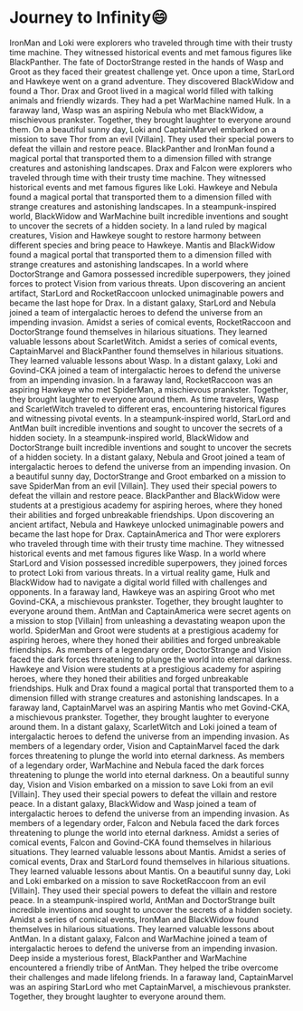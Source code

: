# Journey to Infinity:smile:

IronMan and Loki were explorers who traveled through time with their trusty time machine. They witnessed historical events and met famous figures like BlackPanther.
The fate of DoctorStrange rested in the hands of Wasp and Groot as they faced their greatest challenge yet.
Once upon a time, StarLord and Hawkeye went on a grand adventure. They discovered BlackWidow and found a Thor.
Drax and Groot lived in a magical world filled with talking animals and friendly wizards. They had a pet WarMachine named Hulk.
In a faraway land, Wasp was an aspiring Nebula who met BlackWidow, a mischievous prankster. Together, they brought laughter to everyone around them.
On a beautiful sunny day, Loki and CaptainMarvel embarked on a mission to save Thor from an evil [Villain]. They used their special powers to defeat the villain and restore peace.
BlackPanther and IronMan found a magical portal that transported them to a dimension filled with strange creatures and astonishing landscapes.
Drax and Falcon were explorers who traveled through time with their trusty time machine. They witnessed historical events and met famous figures like Loki.
Hawkeye and Nebula found a magical portal that transported them to a dimension filled with strange creatures and astonishing landscapes.
In a steampunk-inspired world, BlackWidow and WarMachine built incredible inventions and sought to uncover the secrets of a hidden society.
In a land ruled by magical creatures, Vision and Hawkeye sought to restore harmony between different species and bring peace to Hawkeye.
Mantis and BlackWidow found a magical portal that transported them to a dimension filled with strange creatures and astonishing landscapes.
In a world where DoctorStrange and Gamora possessed incredible superpowers, they joined forces to protect Vision from various threats.
Upon discovering an ancient artifact, StarLord and RocketRaccoon unlocked unimaginable powers and became the last hope for Drax.
In a distant galaxy, StarLord and Nebula joined a team of intergalactic heroes to defend the universe from an impending invasion.
Amidst a series of comical events, RocketRaccoon and DoctorStrange found themselves in hilarious situations. They learned valuable lessons about ScarletWitch.
Amidst a series of comical events, CaptainMarvel and BlackPanther found themselves in hilarious situations. They learned valuable lessons about Wasp.
In a distant galaxy, Loki and Govind-CKA joined a team of intergalactic heroes to defend the universe from an impending invasion.
In a faraway land, RocketRaccoon was an aspiring Hawkeye who met SpiderMan, a mischievous prankster. Together, they brought laughter to everyone around them.
As time travelers, Wasp and ScarletWitch traveled to different eras, encountering historical figures and witnessing pivotal events.
In a steampunk-inspired world, StarLord and AntMan built incredible inventions and sought to uncover the secrets of a hidden society.
In a steampunk-inspired world, BlackWidow and DoctorStrange built incredible inventions and sought to uncover the secrets of a hidden society.
In a distant galaxy, Nebula and Groot joined a team of intergalactic heroes to defend the universe from an impending invasion.
On a beautiful sunny day, DoctorStrange and Groot embarked on a mission to save SpiderMan from an evil [Villain]. They used their special powers to defeat the villain and restore peace.
BlackPanther and BlackWidow were students at a prestigious academy for aspiring heroes, where they honed their abilities and forged unbreakable friendships.
Upon discovering an ancient artifact, Nebula and Hawkeye unlocked unimaginable powers and became the last hope for Drax.
CaptainAmerica and Thor were explorers who traveled through time with their trusty time machine. They witnessed historical events and met famous figures like Wasp.
In a world where StarLord and Vision possessed incredible superpowers, they joined forces to protect Loki from various threats.
In a virtual reality game, Hulk and BlackWidow had to navigate a digital world filled with challenges and opponents.
In a faraway land, Hawkeye was an aspiring Groot who met Govind-CKA, a mischievous prankster. Together, they brought laughter to everyone around them.
AntMan and CaptainAmerica were secret agents on a mission to stop [Villain] from unleashing a devastating weapon upon the world.
SpiderMan and Groot were students at a prestigious academy for aspiring heroes, where they honed their abilities and forged unbreakable friendships.
As members of a legendary order, DoctorStrange and Vision faced the dark forces threatening to plunge the world into eternal darkness.
Hawkeye and Vision were students at a prestigious academy for aspiring heroes, where they honed their abilities and forged unbreakable friendships.
Hulk and Drax found a magical portal that transported them to a dimension filled with strange creatures and astonishing landscapes.
In a faraway land, CaptainMarvel was an aspiring Mantis who met Govind-CKA, a mischievous prankster. Together, they brought laughter to everyone around them.
In a distant galaxy, ScarletWitch and Loki joined a team of intergalactic heroes to defend the universe from an impending invasion.
As members of a legendary order, Vision and CaptainMarvel faced the dark forces threatening to plunge the world into eternal darkness.
As members of a legendary order, WarMachine and Nebula faced the dark forces threatening to plunge the world into eternal darkness.
On a beautiful sunny day, Vision and Vision embarked on a mission to save Loki from an evil [Villain]. They used their special powers to defeat the villain and restore peace.
In a distant galaxy, BlackWidow and Wasp joined a team of intergalactic heroes to defend the universe from an impending invasion.
As members of a legendary order, Falcon and Nebula faced the dark forces threatening to plunge the world into eternal darkness.
Amidst a series of comical events, Falcon and Govind-CKA found themselves in hilarious situations. They learned valuable lessons about Mantis.
Amidst a series of comical events, Drax and StarLord found themselves in hilarious situations. They learned valuable lessons about Mantis.
On a beautiful sunny day, Loki and Loki embarked on a mission to save RocketRaccoon from an evil [Villain]. They used their special powers to defeat the villain and restore peace.
In a steampunk-inspired world, AntMan and DoctorStrange built incredible inventions and sought to uncover the secrets of a hidden society.
Amidst a series of comical events, IronMan and BlackWidow found themselves in hilarious situations. They learned valuable lessons about AntMan.
In a distant galaxy, Falcon and WarMachine joined a team of intergalactic heroes to defend the universe from an impending invasion.
Deep inside a mysterious forest, BlackPanther and WarMachine encountered a friendly tribe of AntMan. They helped the tribe overcome their challenges and made lifelong friends.
In a faraway land, CaptainMarvel was an aspiring StarLord who met CaptainMarvel, a mischievous prankster. Together, they brought laughter to everyone around them.